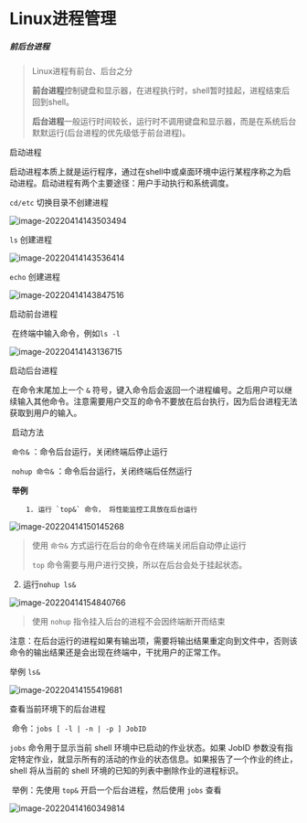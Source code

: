 # Linux进程管理

##### 前后台进程

> Linux进程有前台、后台之分
>
> **前台进程**控制键盘和显示器，在进程执行时，shell暂时挂起，进程结束后回到shell。
>
> **后台进程**一般运行时间较长，运行时不调用键盘和显示器，而是在系统后台默默运行(后台进程的优先级低于前台进程)。



启动进程

​	启动进程本质上就是运行程序，通过在shell中或桌面环境中运行某程序称之为启动进程。启动进程有两个主要途径：用户手动执行和系统调度。



`cd/etc` 切换目录不创建进程

![image-20220414143503494](https://cdn.staticaly.com/gh/kui-ming/tuchuang/main/images202210261131888.png)

`ls` 创建进程

![image-20220414143536414](https://cdn.staticaly.com/gh/kui-ming/tuchuang/main/images202210261131889.png)

`echo` 创建进程

![image-20220414143847516](https://cdn.staticaly.com/gh/kui-ming/tuchuang/main/images202210261131890.png)

启动前台进程

​	在终端中输入命令，例如`ls -l`

![image-20220414143136715](https://cdn.staticaly.com/gh/kui-ming/tuchuang/main/images202210261131891.png)

启动后台进程

​	在命令末尾加上一个 `&` 符号，键入命令后会返回一个进程编号。之后用户可以继续输入其他命令。注意需要用户交互的命令不要放在后台执行，因为后台进程无法获取到用户的输入。

​	启动方法

​		`命令&` ：命令后台运行，关闭终端后停止运行

​		`nohup 命令&` ：命令后台运行，关闭终端后任然运行

​	**举例**

  		1. 运行 `top&` 命令， 将性能监控工具放在后台运行

![image-20220414150145268](https://cdn.staticaly.com/gh/kui-ming/tuchuang/main/images202210261131893.png)

> 使用 `命令&` 方式运行在后台的命令在终端关闭后自动停止运行
>
> `top` 命令需要与用户进行交换，所以在后台会处于挂起状态。



2.  运行`nohup ls&` 

![image-20220414154840766](https://cdn.staticaly.com/gh/kui-ming/tuchuang/main/images202210261131894.png)

> 使用 `nohup` 指令挂入后台的进程不会因终端断开而结束



注意：在后台运行的进程如果有输出项，需要将输出结果重定向到文件中，否则该命令的输出结果还是会出现在终端中，干扰用户的正常工作。

举例 `ls&`

![image-20220414155419681](https://cdn.staticaly.com/gh/kui-ming/tuchuang/main/images202210261131895.png)



查看当前环境下的后台进程

​	命令：`jobs [ -l | -n | -p ] JobID`

`jobs`  命令用于显示当前 shell 环境中已启动的作业状态。如果 JobID 参数没有指定特定作业，就显示所有的活动的作业的状态信息。如果报告了一个作业的终止，shell 将从当前的 shell 环境的已知的列表中删除作业的进程标识。

​	举例：先使用 `top&` 开启一个后台进程，然后使用 `jobs` 查看

![image-20220414160349814](https://cdn.staticaly.com/gh/kui-ming/tuchuang/main/images202210261131896.png)
